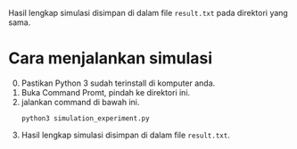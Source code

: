Hasil lengkap simulasi disimpan di dalam file `result.txt` pada direktori yang sama.


# Cara menjalankan simulasi
0. Pastikan Python 3 sudah terinstall di komputer anda.
1. Buka Command Promt, pindah ke direktori ini.
2. jalankan command di bawah ini.
    ```
    python3 simulation_experiment.py
    ```
3. Hasil lengkap simulasi disimpan di dalam file `result.txt`.
